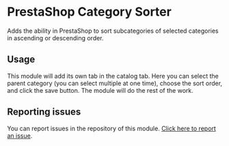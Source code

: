# PrestaShop Category Sorter

Adds the ability in PrestaShop to sort subcategories of selected categories in ascending or descending order.

## Usage

This module will add its own tab in the catalog tab. Here you can select the parent category (you can select multiple at one time), choose the sort order, and click the save button. The module will do the rest of the work.

## Reporting issues

You can report issues in the repository of this module. [Click here to report an issue][issue].

[issue]: https://github.com/mariuszsienkiewicz/category-sorter/issues/new
